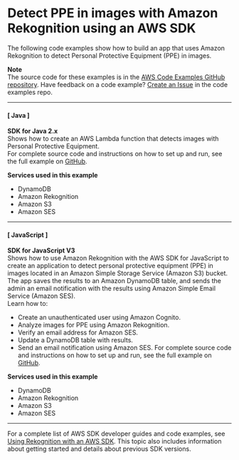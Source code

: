 # Detect PPE in images with Amazon Rekognition using an AWS SDK<a name="example_cross_RekognitionPhotoAnalyzerPPE_section"></a>

The following code examples show how to build an app that uses Amazon Rekognition to detect Personal Protective Equipment \(PPE\) in images\.

**Note**  
The source code for these examples is in the [AWS Code Examples GitHub repository](https://github.com/awsdocs/aws-doc-sdk-examples)\. Have feedback on a code example? [Create an Issue](https://github.com/awsdocs/aws-doc-sdk-examples/issues/new/choose) in the code examples repo\. 

------
#### [ Java ]

**SDK for Java 2\.x**  
 Shows how to create an AWS Lambda function that detects images with Personal Protective Equipment\.   
 For complete source code and instructions on how to set up and run, see the full example on [GitHub](https://github.com/awsdocs/aws-doc-sdk-examples/tree/main/javav2/usecases/creating_lambda_ppe)\.   

**Services used in this example**
+ DynamoDB
+ Amazon Rekognition
+ Amazon S3
+ Amazon SES

------
#### [ JavaScript ]

**SDK for JavaScript V3**  
 Shows how to use Amazon Rekognition with the AWS SDK for JavaScript to create an application to detect personal protective equipment \(PPE\) in images located in an Amazon Simple Storage Service \(Amazon S3\) bucket\. The app saves the results to an Amazon DynamoDB table, and sends the admin an email notification with the results using Amazon Simple Email Service \(Amazon SES\)\.   
Learn how to:  
+ Create an unauthenticated user using Amazon Cognito\.
+ Analyze images for PPE using Amazon Rekognition\.
+ Verify an email address for Amazon SES\.
+ Update a DynamoDB table with results\.
+ Send an email notification using Amazon SES\.
For complete source code and instructions on how to set up and run, see the full example on [GitHub](https://github.com/awsdocs/aws-doc-sdk-examples/tree/main/javascriptv3/example_code/cross-services/photo-analyzer-ppe)\.   

**Services used in this example**
+ DynamoDB
+ Amazon Rekognition
+ Amazon S3
+ Amazon SES

------

For a complete list of AWS SDK developer guides and code examples, see [Using Rekognition with an AWS SDK](sdk-general-information-section.md)\. This topic also includes information about getting started and details about previous SDK versions\.
